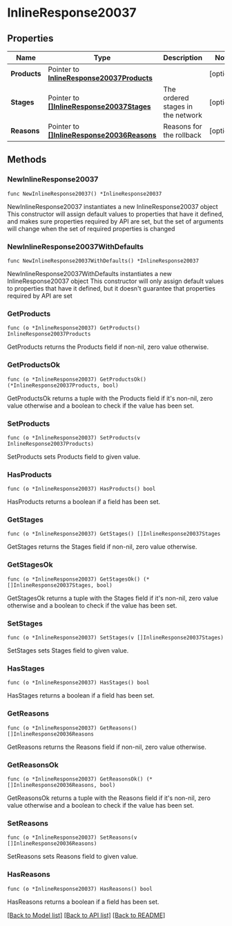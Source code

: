 # InlineResponse20037

## Properties

Name | Type | Description | Notes
------------ | ------------- | ------------- | -------------
**Products** | Pointer to [**InlineResponse20037Products**](InlineResponse20037Products.md) |  | [optional] 
**Stages** | Pointer to [**[]InlineResponse20037Stages**](InlineResponse20037Stages.md) | The ordered stages in the network | [optional] 
**Reasons** | Pointer to [**[]InlineResponse20036Reasons**](InlineResponse20036Reasons.md) | Reasons for the rollback | [optional] 

## Methods

### NewInlineResponse20037

`func NewInlineResponse20037() *InlineResponse20037`

NewInlineResponse20037 instantiates a new InlineResponse20037 object
This constructor will assign default values to properties that have it defined,
and makes sure properties required by API are set, but the set of arguments
will change when the set of required properties is changed

### NewInlineResponse20037WithDefaults

`func NewInlineResponse20037WithDefaults() *InlineResponse20037`

NewInlineResponse20037WithDefaults instantiates a new InlineResponse20037 object
This constructor will only assign default values to properties that have it defined,
but it doesn't guarantee that properties required by API are set

### GetProducts

`func (o *InlineResponse20037) GetProducts() InlineResponse20037Products`

GetProducts returns the Products field if non-nil, zero value otherwise.

### GetProductsOk

`func (o *InlineResponse20037) GetProductsOk() (*InlineResponse20037Products, bool)`

GetProductsOk returns a tuple with the Products field if it's non-nil, zero value otherwise
and a boolean to check if the value has been set.

### SetProducts

`func (o *InlineResponse20037) SetProducts(v InlineResponse20037Products)`

SetProducts sets Products field to given value.

### HasProducts

`func (o *InlineResponse20037) HasProducts() bool`

HasProducts returns a boolean if a field has been set.

### GetStages

`func (o *InlineResponse20037) GetStages() []InlineResponse20037Stages`

GetStages returns the Stages field if non-nil, zero value otherwise.

### GetStagesOk

`func (o *InlineResponse20037) GetStagesOk() (*[]InlineResponse20037Stages, bool)`

GetStagesOk returns a tuple with the Stages field if it's non-nil, zero value otherwise
and a boolean to check if the value has been set.

### SetStages

`func (o *InlineResponse20037) SetStages(v []InlineResponse20037Stages)`

SetStages sets Stages field to given value.

### HasStages

`func (o *InlineResponse20037) HasStages() bool`

HasStages returns a boolean if a field has been set.

### GetReasons

`func (o *InlineResponse20037) GetReasons() []InlineResponse20036Reasons`

GetReasons returns the Reasons field if non-nil, zero value otherwise.

### GetReasonsOk

`func (o *InlineResponse20037) GetReasonsOk() (*[]InlineResponse20036Reasons, bool)`

GetReasonsOk returns a tuple with the Reasons field if it's non-nil, zero value otherwise
and a boolean to check if the value has been set.

### SetReasons

`func (o *InlineResponse20037) SetReasons(v []InlineResponse20036Reasons)`

SetReasons sets Reasons field to given value.

### HasReasons

`func (o *InlineResponse20037) HasReasons() bool`

HasReasons returns a boolean if a field has been set.


[[Back to Model list]](../README.md#documentation-for-models) [[Back to API list]](../README.md#documentation-for-api-endpoints) [[Back to README]](../README.md)


